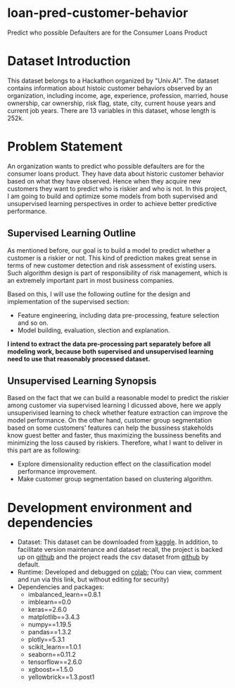 # loan-pred-customer-behavior
Predict who possible Defaulters are for the Consumer Loans Product

# Dataset Introduction

This dataset belongs to a Hackathon organized by "Univ.AI". The dataset contains information about histoic customer behaviors observed by an organization, including income, age, experience, profession, married, house ownership, car ownership, risk flag, state, city, current house years and current job years. There are 13 variables in this dataset, whose length is 252k.

# Problem Statement

An organization wants to predict who possible defaulters are for the consumer loans product. They have data about historic customer behavior based on what they have observed. Hence when they acquire new customers they want to predict who is riskier and who is not. In this project, I am going to build and optimize some models from both supervised and unsupervised learning perspectives in order to achieve better predictive performance.

## Supervised Learning Outline

As mentioned before, our goal is to build a model to predict whether a customer is a riskier or not. This kind of prediction makes great sense in terms of new customer detection and risk assessment of existing users. Such algorithm design is part of responsibility of risk management, which is an extremely important part in most business companies.

Based on this, I will use the following outline for the design and implementation of the supervised section:

- Feature engineering, including data pre-processing, feature selection and so on.
- Model building, evaluation, slection and explanation.

**I intend to extract the data pre-processing part separately before all modeling work, because both supervised and unsupervised learning need to use that reasonably processed dataset.**

## Unsupervised Learning Synopsis

Based on the fact that we can build a reasonable model to predict the riskier among customer via supervised learning I dicussed above, here we apply unsuperivised learning to check whether feature extraction can improve the model performance. On the other hand, customer group segmentation based on some customers' features can help the bussiness stakeholds know guest better and faster, thus maximizing the bussiness benefits and minimizing the loss caused by riskiers. Therefore, what I want to deliver in this part are as following:

- Explore dimensionality reduction effect on the classification model performance improvement.
- Make customer group segmentation based on clustering algorithm.

# Development environment and dependencies

- Dataset: This dataset can be downloaded from [kaggle](https://www.kaggle.com/subhamjain/loan-prediction-based-on-customer-behavior/download). In addition, to facilitate version maintenance and dataset recall, the project is backed up on [github](https://github.com/shimmerjordan/loan-pred-customer-behavior) and the project reads the csv dataset from [github](https://github.com/shimmerjordan/loan-pred-customer-behavior/tree/main/data) by default.
- Runtime: Developed and debugged on [colab](https://colab.research.google.com/drive/13NRJMpuXKwzEEb_AJKZEpGjrGxtuTwSA?usp=sharing); (You can view, comment and run via this link, but without editing for security)
- Dependencies and packages:
  - imbalanced_learn==0.8.1
  - imblearn==0.0
  - keras==2.6.0
  - matplotlib==3.4.3
  - numpy==1.19.5
  - pandas==1.3.2
  - plotly==5.3.1
  - scikit_learn==1.0.1
  - seaborn==0.11.2
  - tensorflow==2.6.0
  - xgboost==1.5.0
  - yellowbrick==1.3.post1
